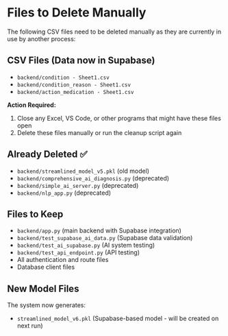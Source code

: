 # Files to Delete Manually

The following CSV files need to be deleted manually as they are currently in use by another process:

## CSV Files (Data now in Supabase)
- `backend/condition - Sheet1.csv`
- `backend/condition_reason - Sheet1.csv`
- `backend/action_medication - Sheet1.csv`

**Action Required:**
1. Close any Excel, VS Code, or other programs that might have these files open
2. Delete these files manually or run the cleanup script again

## Already Deleted ✅
- `backend/streamlined_model_v5.pkl` (old model)
- `backend/comprehensive_ai_diagnosis.py` (deprecated)
- `backend/simple_ai_server.py` (deprecated)
- `backend/nlp_app.py` (deprecated)

## Files to Keep
- `backend/app.py` (main backend with Supabase integration)
- `backend/test_supabase_ai_data.py` (Supabase data validation)
- `backend/test_ai_supabase.py` (AI system testing)
- `backend/test_api_endpoint.py` (API testing)
- All authentication and route files
- Database client files

## New Model Files
The system now generates:
- `streamlined_model_v6.pkl` (Supabase-based model - will be created on next run)
